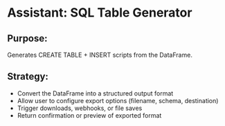 # Assistant: SQL Table Generator

## Purpose:
Generates CREATE TABLE + INSERT scripts from the DataFrame.

## Strategy:
- Convert the DataFrame into a structured output format
- Allow user to configure export options (filename, schema, destination)
- Trigger downloads, webhooks, or file saves
- Return confirmation or preview of exported format
